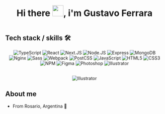<h1 align="center"><b>Hi there <img src="https://media.giphy.com/media/hvRJCLFzcasrR4ia7z/giphy.gif" width="35">, i'm Gustavo Ferrara </b></h1>
<img src="https://i.imgur.com/231lj93.jpg" alt="">

## Tech stack / skills 🛠️
<div align="center">
  <img src="https://img.shields.io/badge/typescript-%23007ACC.svg?style=for-the-badge&logo=typescript&logoColor=white" alt="TypeScript"/>
  <img src="https://img.shields.io/badge/React-20232A?style=for-the-badge&logo=react&logoColor=61DAFB" alt="React"/>
  <img src="https://img.shields.io/badge/Next.js-ffffff?style=for-the-badge&logo=next.js&logoColor=000000" alt="Next.JS"/>
  <img src="https://img.shields.io/badge/Node.js-579111?style=for-the-badge&logo=node.js&logoColor=white" alt="Node.JS"/>
  <img src="https://img.shields.io/badge/Express-20232A?style=for-the-badge&logo=express&logoColor=white" alt="Express"/>
  <img src="https://img.shields.io/badge/MongoDB-00864b?style=for-the-badge&logo=mongodb&logoColor=white" alt="MongoDB"/>
  <img src="https://img.shields.io/badge/Nginx-009900?style=for-the-badge&logo=nginx&logoColor=white" alt="Nginx"/>
  <img src="https://img.shields.io/badge/Sass-CC6699?style=for-the-badge&logo=sass&logoColor=white" alt="Sass"/>
  <img src="https://img.shields.io/badge/Webpack-67aace?style=for-the-badge&logo=webpack&logoColor=white" alt="Webpack"/>
  <img src="https://img.shields.io/badge/PostCSS-20232A?style=for-the-badge&logo=postcss&logoColor=d6380a" alt="PostCSS"/>
  <img src="https://img.shields.io/badge/JavaScript-F7DF1E?style=for-the-badge&logo=javascript&logoColor=black" alt="JavaScript"/>
  <img src="https://img.shields.io/badge/html5-%23E34F26.svg?style=for-the-badge&logo=html5&logoColor=white" alt="HTML5"/>
  <img src="https://img.shields.io/badge/CSS3-1572B6?style=for-the-badge&logo=css3&logoColor=white" alt="CSS3"/>
  <img src="https://img.shields.io/badge/NPM-20232a?style=for-the-badge&logo=npm&logoColor=c53635" alt="NPM"/>
  <img src="https://img.shields.io/badge/Figma-ff4c4c?style=for-the-badge&logo=figma&logoColor=white" alt="Figma"/>
  <img src="https://img.shields.io/badge/Photoshop-001e36?style=for-the-badge&logo=adobephotoshop&logoColor=31a8ff" alt="Photoshop"/>
  <img src="https://img.shields.io/badge/Illustrator-330000?style=for-the-badge&logo=adobeillustrator&logoColor=ff9a00" alt="Illustrator"/>
</div>
<br/>
<p align="center">
  <img src="https://github-readme-stats.vercel.app/api/top-langs/?username=gustavoferrara&layout=compact" alt="Illustrator"/>
</p>

## About me
- From Rosario, Argentina 📍


